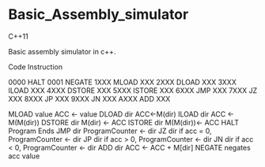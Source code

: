# Basic_Assembly_simulator
C++11

Basic assembly simulator in c++.


Code  		Instruction

0000		HALT
0001		NEGATE
1XXX		MLOAD XXX
2XXX		DLOAD XXX
3XXX		ILOAD XXX
4XXX		DSTORE XXX
5XXX		ISTORE XXX
6XXX		JMP XXX
7XXX		JZ XXX
8XXX		JP XXX
9XXX		JN XXX
AXXX		ADD XXX

MLOAD value
ACC <- value
DLOAD dir
ACC<-M(dir)
ILOAD dir
ACC <- M(M(dir))
DSTORE dir
M(dir) <- ACC
ISTORE dir
M(M(dir))<- ACC
HALT
Program Ends
JMP dir
ProgramCounter <- dir
JZ dir
if acc = 0, ProgramCounter <- dir
JP dir
if acc > 0, ProgramCounter <- dir
JN dir
if acc < 0, ProgramCounter <- dir
ADD dir
ACC <- ACC + M[dir]
NEGATE
negates acc value